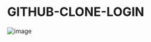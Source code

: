 # GITHUB-CLONE-LOGIN

![image](https://github.com/guiddealmd/GITHUB-CLONE-LOGIN/assets/125220755/dbba9b96-676b-43c4-90d5-e10fe2606050)
